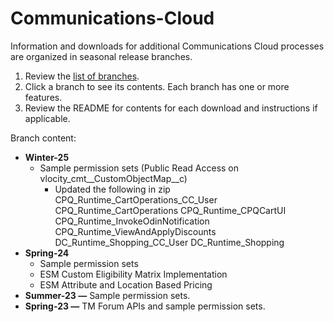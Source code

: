 # Communications-Cloud

Information and downloads for additional Communications Cloud processes are organized in seasonal release branches.


1. Review the [list of branches](https://github.com/Salesforce-Industries-Process-Library/Communications-Cloud/branches).
2. Click a branch to see its contents. Each branch has one or more features.
3. Review the README for contents for each download and instructions if applicable.

Branch content:
- **Winter-25** 
    - Sample permission sets (Public Read Access on vlocity_cmt__CustomObjectMap__c)
        - Updated the following in zip
            CPQ_Runtime_CartOperations_CC_User
            CPQ_Runtime_CartOperations
            CPQ_Runtime_CPQCartUI
            CPQ_Runtime_InvokeOdinNotification
            CPQ_Runtime_ViewAndApplyDiscounts
            DC_Runtime_Shopping_CC_User
            DC_Runtime_Shopping
- **Spring-24** 
    - Sample permission sets
    - ESM Custom Eligibility Matrix Implementation
    - ESM Attribute and Location Based Pricing
- **Summer-23 —** Sample permission sets.
- **Spring-23 —** TM Forum APIs and sample permission sets.
